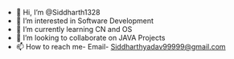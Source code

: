 - 👋 Hi, I’m @Siddharth1328
- 👀 I’m interested in Software Development
- 🌱 I’m currently learning CN and OS
- 💞️ I’m looking to collaborate on JAVA Projects
- 📫 How to reach me- Email- Siddharthyadav99999@gmail.com

<!---
Siddharth1328/Siddharth1328 is a ✨ special ✨ repository because its `README.md` (this file) appears on your GitHub profile.
You can click the Preview link to take a look at your changes.
--->
